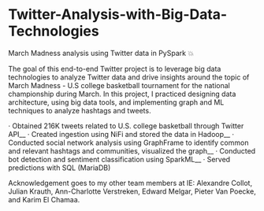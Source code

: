# Twitter-Analysis-with-Big-Data-Technologies
March Madness analysis using Twitter data in PySpark 💥

The goal of this end-to-end Twitter project is to leverage big data technologies to analyze Twitter data and drive insights around the topic of March Madness - U.S college basketball tournament for the national championship during March. In this project, I practiced designing data architecture, using big data tools, and implementing graph and ML techniques to analyze hashtags and tweets.

· Obtained 216K tweets related to U.S. college basketball through Twitter API__
· Created ingestion using NiFi and stored the data in Hadoop__
· Conducted social network analysis using GraphFrame to identify common and relevant hashtags and communities, visualized the graph__
· Conducted bot detection and sentiment classification using SparkML__
· Served predictions with SQL (MariaDB)

Acknowledgement goes to my other team members at IE: Alexandre Collot, Julian Krauth, Ann-Charlotte Verstreken, Edward Melgar, Pieter Van Poecke, and Karim El Chamaa.
